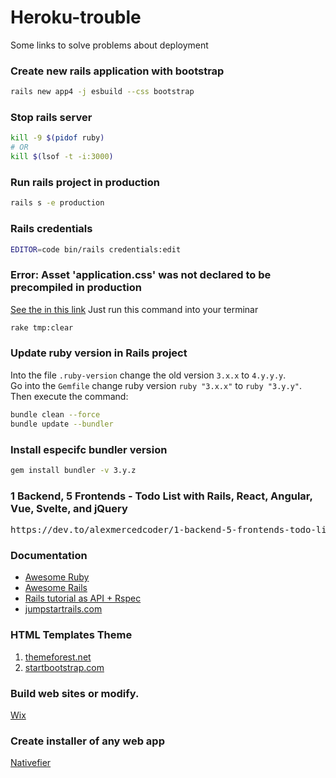 # Heroku-trouble
Some links to solve problems about deployment
 
### Create new rails application with bootstrap
```bash
rails new app4 -j esbuild --css bootstrap
```


### Stop rails server
```bash
kill -9 $(pidof ruby)
# OR
kill $(lsof -t -i:3000)
```

### Run rails project in production
```bash
rails s -e production
```


### Rails credentials
```bash
EDITOR=code bin/rails credentials:edit
```

### Error: Asset 'application.css' was not declared to be precompiled in production
<a href="https://github.com/rails/sprockets-rails/issues/458"> See the in this link</a>
Just run this command into your terminar
```bash
rake tmp:clear
```
### Update ruby version in Rails project 
Into the file `.ruby-version` change the old version `3.x.x` to `4.y.y.y`. <br/>
Go into the `Gemfile` change ruby version `ruby "3.x.x"` to `ruby "3.y.y"`. <br/>
Then execute the command:
```bash
bundle clean --force
bundle update --bundler
```

### Install especifc bundler version
```bash
gem install bundler -v 3.y.z
```

### 1 Backend, 5 Frontends - Todo List with Rails, React, Angular, Vue, Svelte, and jQuery
<pre>
https://dev.to/alexmercedcoder/1-backend-5-frontends-todo-list-with-rails-react-angular-vue-svelte-and-jquery-18kp
</pre>

### Documentation
<ul>
 <li> <a href="https://github.com/sdogruyol/awesome-ruby"> Awesome Ruby </a> </li>
 <li> <a href="https://github.com/gramantin/awesome-rails"> Awesome Rails </a> </li>
 <li> <a href="https://www.digitalocean.com/community/tutorials/build-a-restful-json-api-with-rails-5-part-one"> Rails tutorial as API + Rspec </a>  </li>
 <li> <a href="https://jumpstartrails.com/"> jumpstartrails.com </a> </li>
 
</ul>


### HTML Templates Theme 
<ol>
 <li> <a href="https://themeforest.net/"> themeforest.net </a> </li>
 <li> <a href="https://startbootstrap.com/"> startbootstrap.com  </a> </li>
</ol>

### Build web sites or modify. 
<a href="https://pt.wix.com/"> Wix </a>
<br/>

### Create installer of any web app

<a href="https://github.com/nativefier/nativefier"> Nativefier </a>
<br/>

